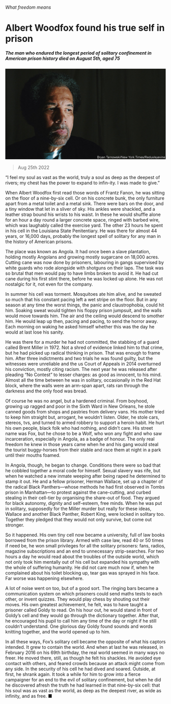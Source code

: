 ###### What freedom means

# Albert Woodfox found his true self in prison 

##### The man who endured the longest period of solitary confinement in American prison history died on August 5th, aged 75 

![image](images/20220827_OBP001.jpg) 

> Aug 25th 2022 

“I feel my soul as vast as the world, truly a soul as deep as the deepest of rivers; my chest has the power to expand to infin-ity. I was made to give.” 

 When Albert Woodfox first read those words of Frantz Fanon, he was sitting on the floor of a nine-by-six cell. Or on his concrete bunk, the only furniture apart from a metal toilet and a metal sink. There were bars on the door, and a tiny window that let in a sliver of sky. His ankles were shackled, and a leather strap bound his wrists to his waist. In these he would shuffle alone for an hour a day round a larger concrete space, ringed with barbed wire, which was laughably called the exercise yard. The other 23 hours he spent in his cell in the Louisiana State Penitentiary. He was there for almost 44 years, or 16,000 days, probably the longest spell of solitary for any man in the history of American prisons. 

The place was known as Angola. It had once been a slave plantation, holding mostly Angolans and growing mostly sugarcane on 18,000 acres. Cutting cane was now done by prisoners, labouring in gangs supervised by white guards who rode alongside with shotguns on their laps. The task was so brutal that men would pay to have limbs broken to avoid it. He had cut cane during his first stint there, before he was locked up alone. He was not nostalgic for it, not even for the company. 

In summer his cell was torment. Mosquitoes ate him alive, and he sweated so much that his constant pacing left a wet stripe on the floor. But in any season at any time the worst things, the panic and claustrophobia, could hit him. Soaking sweat would tighten his floppy prison jumpsuit, and the walls would move towards him. The air and the ceiling would descend to smother him. He would leap up then, pacing and pacing, to send the horror away. Each morning on waking he asked himself whether this was the day he would at last lose his sanity. 

He was there for a murder he had not committed, the stabbing of a guard called Brent Miller in 1972. Not a shred of evidence linked him to that crime, but he had picked up radical thinking in prison. That was enough to frame him. After three indictments and two trials he was found guilty, but the witnesses were unreliable and the us Court of Appeals in 2014 overturned his conviction, mostly citing racism. The next year he was released after pleading “No Contest” to lesser charges: as good as innocent, to his mind. Almost all the time between he was in solitary, occasionally in the Red Hat block, where the walls were an arm-span apart, rats ran through the darkness and the only food was bread. 

Of course he was no angel, but a hardened criminal. From boyhood, growing up ragged and poor in the Sixth Ward in New Orleans, he stole canned goods from shops and pastries from delivery vans. His mother tried to keep him straight but, arrogant, he wouldn’t listen. Older, he stole cars, stereos, tvs, and turned to armed robbery to support a heroin habit. He hurt his own people, black folk who had nothing, and didn’t care. His street name was Fox, but he chose to be a Wolf, who won any fight and who saw incarceration, especially in Angola, as a badge of honour. The only real freedom he knew in those years came when he and his gang would steal the tourist buggy-horses from their stable and race them at night in a park until their mouths foamed. 

In Angola, though, he began to change. Conditions there were so bad that he cobbled together a moral code for himself. Sexual slavery was rife, but when he watched a new inmate weeping after being raped he determined to stamp it out. He and a fellow prisoner, Herman Wallace, set up a chapter of the radical Black Panthers—whose methods he had first observed in Tombs prison in Manhattan—to protest against the cane-cutting, and curbed stealing in their cell-tier by organising the share-out of food. They argued for black autonomy, dignity and self-esteem, free minds. When he was put in solitary, supposedly for the Miller murder but really for these ideas, Wallace and another Black Panther, Robert King, were locked in solitary too. Together they pledged that they would not only survive, but come out stronger. 

So it happened. His own tiny cell now became a university, full of law books borrowed from the prison library. Armed with case law, read 40 or 50 times if need be, he won small privileges for all the solitary prisoners: fans, radios, magazine subscriptions and an end to unnecessary strip-searches. For two hours a day he would read about the troubles of the outside world, which not only took him mentally out of his cell but expanded his sympathy with the whole of suffering humanity. He did not care much now if, when he complained about his toilet blocking up, tear gas was sprayed in his face. Far worse was happening elsewhere. 

A lot of noise went on too, but of a good sort. The ringing bars became a communication system on which prisoners could send maths tests to each other, or invent quizzes. They would play chess by shouting out their moves. His own greatest achievement, he felt, was to have taught a prisoner called Goldy to read. On his hour out, he would stand in front of Goldy’s cell and they would go through the dictionary together. After that, he encouraged his pupil to call him any time of the day or night if he still couldn’t understand. One glorious day Goldy found sounds and words knitting together, and the world opened up to him. 

In all these ways, Fox’s solitary cell became the opposite of what his captors intended. It grew to contain the world. And when at last he was released, in February 2016 on his 69th birthday, the real world seemed in many ways no freer. He moved there, still, as though he felt his shackles. He avoided eye contact with others, and feared crowds because an attack might come from any side. In the security of his cell he had dived and soared. Outside, at first, he shrank again. It took a while for him to grow into a fierce campaigner for an end to the evil of solitary confinement, but when he did he discovered afresh the truth he had learned in that nine-by-six cell: that his soul was as vast as the world, as deep as the deepest river, as wide as infinity, and as free. ■

